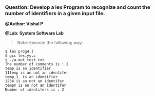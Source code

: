 ### Question: Develop a lex Program to recognize and count the number of identifiers in a given input file.

**@Author: Vishal P**

**@Lab: System Software Lab**

> Note: Execute the following way:

```
$ lex prog4.l
$ gcc lex.yy.c
$ ./a.out test.txt
The number of comments is : 2
temp is an identifier
11temp is an not an identifer
temp_1_ is an identifier
1234 is an not an identifer
temp@ is an not an identifer
Number of identifers is : 2
```
